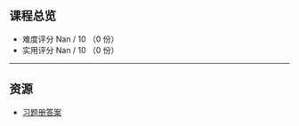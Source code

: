 ## 课程总览  
- 难度评分 Nan / 10 （0 份）  
- 实用评分 Nan / 10 （0 份）  

---

## 资源  
- [习题册答案](https://file.uhsea.com/2403/c75674bdf6299b92bf4c6d080f97a634DS.pdf)  